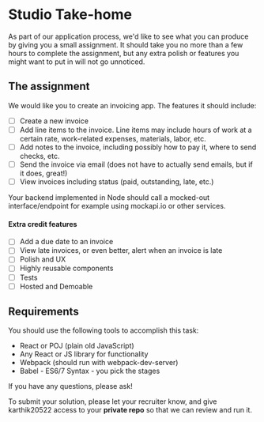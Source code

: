 # Studio Take-home

As part of our application process, we'd like to see what you can produce by giving you a small assignment. It should take you no more than a few hours to complete the assignment, but any extra polish or features you might want to put in will not go unnoticed.

## The assignment

We would like you to create an invoicing app. The features it should include:

 - [ ] Create a new invoice
 - [ ] Add line items to the invoice. Line items may include hours of work at a certain rate, work-related expenses, materials, labor, etc.
 - [ ] Add notes to the invoice, including possibly how to pay it, where to send checks, etc.
 - [ ] Send the invoice via email (does not have to actually send emails, but if it does, great!)
 - [ ] View invoices including status (paid, outstanding, late, etc.)

Your backend implemented in Node should call a mocked-out interface/endpoint for example using mockapi.io or other services.

#### Extra credit features

 - [ ] Add a due date to an invoice
 - [ ] View late invoices, or even better, alert when an invoice is late
 - [ ] Polish and UX
 - [ ] Highly reusable components
 - [ ] Tests
 - [ ] Hosted and Demoable

## Requirements

You should use the following tools to accomplish this task:

 - React or POJ (plain old JavaScript)
 - Any React or JS library for functionality
 - Webpack (should run with webpack-dev-server)
 - Babel - ES6/7 Syntax - you pick the stages

If you have any questions, please ask!

To submit your solution, please let your recruiter know, and give karthik20522 access to your **private repo** so that we can review and run it.
